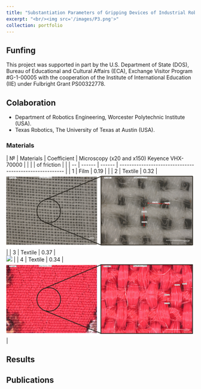 ```yaml
---
title: "Substantiation Parameters of Gripping Devices of Industrial Robots and Methods of Manipulation of Flexible Objects"
excerpt: "<br/><img src='/images/P3.png'>"
collection: portfolio
---
```

## Funfing
This project was supported in part by the U.S. Department of State (DOS), Bureau of Educational and Cultural Affairs (ECA), Exchange Visitor Program #G-1-00005 with the cooperation of the Institute of International Education (IIE) under Fulbright Grant PS00322778.
## Colaboration
* Department of Robotics Engineering, Worcester Polytechnic Institute (USA).
* Texas Robotics, The University of Texas at Austin (USA).

### Materials

| №  | Materials | Coefficient | Microscopy (x20 and x150) Keyence VHX-70000             |
|    |           | of friction |                                                         |
| -- | ------    | ------      | ------------------------------------------------------- |
| 1  | Film      | 0.19        |                                                         |
| 2  | Textile   | 0.32        | <br/><img src='/images/2.jpg'>                          |
| 3  | Textile   | 0.37        | <br/><img src='/images/3.jpg'>                          |
| 4  | Textile   | 0.34        | <br/><img src='/images/4.jpg'>                          |

## Results


## Publications
